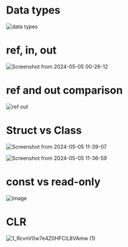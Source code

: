 <h1>Data types</h1>

![data types](https://github.com/nicatrahimov/c--learning/assets/123580958/ff054c7a-8e3b-4421-b1ad-981188763203)


<h1>ref, in, out</h1>

![Screenshot from 2024-05-05 00-26-12](https://github.com/nicatrahimov/c-sharp-learning/assets/123580958/4cbb5ab5-8586-46ae-a5fe-77772f466de6)


<h1>ref and out comparison</h1>

![ref out](https://github.com/nicatrahimov/c--learning/assets/123580958/7cb49f2a-11e5-40ad-bec8-8106186df448)

<h1>Struct vs Class</h1>

![Screenshot from 2024-05-05 11-39-07](https://github.com/nicatrahimov/c-sharp-learning/assets/123580958/8d6333ff-2d44-4ffa-9e54-45906fa9726c)

![Screenshot from 2024-05-05 11-36-59](https://github.com/nicatrahimov/c-sharp-learning/assets/123580958/d05954b5-ca33-49b7-9233-53ce99cb93dc)

<h1>const vs read-only</h1>

![image](https://github.com/nicatrahimov/c-sharp-learning/assets/123580958/66755a9b-cd59-4e70-8d84-689ea08f2610)

<h1>CLR</h1>

![1_RcvnV0w7e4Z0HFCiL8VAmw (1)](https://github.com/nicatrahimov/c-sharp-learning/assets/123580958/f9726eaa-9c1f-41ac-a113-bca27e29b2b8)




